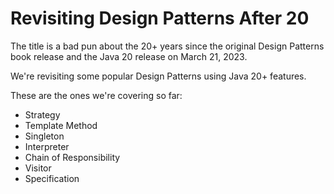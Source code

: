 # Revisiting Design Patterns After 20

The title is a bad pun about the 20+ years since the original Design Patterns book release and the Java 20 release on March 21, 2023.

We're revisiting some popular Design Patterns using Java 20+ features.

These are the ones we're covering so far:
- Strategy
- Template Method
- Singleton
- Interpreter
- Chain of Responsibility
- Visitor
- Specification